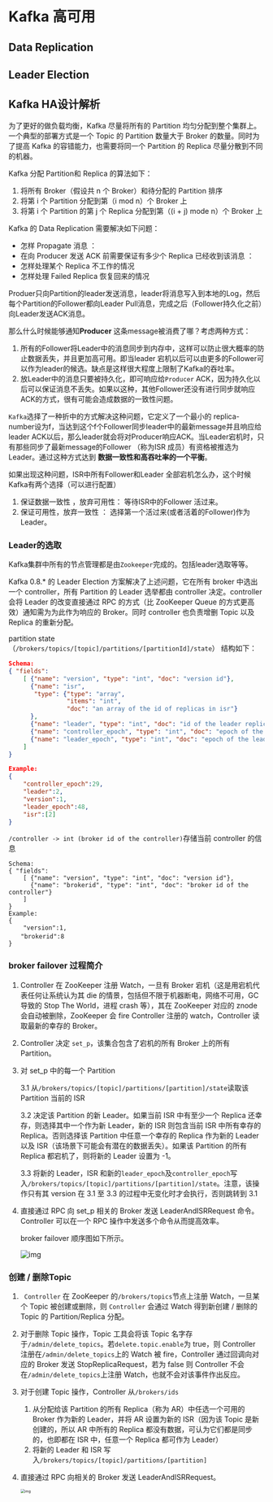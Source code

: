 # Kafka 高可用

## Data Replication

## Leader Election

## Kafka HA设计解析

为了更好的做负载均衡，Kafka 尽量将所有的 Partition 均匀分配到整个集群上。一个典型的部署方式是一个 Topic 的 Partition 数量大于 Broker 的数量。同时为了提高 Kafka 的容错能力，也需要将同一个 Partition 的 Replica 尽量分散到不同的机器。

Kafka 分配 Partition和 Replica 的算法如下：

1. 将所有 Broker（假设共 n 个 Broker）和待分配的 Partition 排序
2. 将第 i 个 Partition 分配到第（i mod n）个 Broker 上
3. 将第 i 个 Partition 的第 j 个 Replica 分配到第（(i + j) mode n）个 Broker 上

Kafka 的 Data Replication 需要解决如下问题：

- 怎样 Propagate 消息 ：
- 在向 Producer 发送 ACK 前需要保证有多少个 Replica 已经收到该消息 ： 
- 怎样处理某个 Replica 不工作的情况
- 怎样处理 Failed Replica 恢复回来的情况

 Produer只向Partition的leader发送消息，leader将消息写入到本地的Log，然后每个Partition的Follower都向Leader Pull消息，完成之后（Follower持久化之前）向Leader发送ACK消息。

那么什么时候能够通知**Producer** 这条message被消费了哪？考虑两种方式：

1. 所有的Follower将Leader中的消息同步到内存中，这样可以防止很大概率的防止数据丢失，并且更加高可用。即当leader 宕机以后可以由更多的Follower可以作为leader的候选。缺点是这样很大程度上限制了Kafka的吞吐率。
2. 放Leader中的消息只要被持久化，即可响应给`Producer` ACK，因为持久化以后可以保证消息不丢失。如果以这种，其他Follower还没有进行同步就响应ACK的方式，很有可能会造成数据的一致性问题。

`Kafka`选择了一种折中的方式解决这种问题，它定义了一个最小的 replica-number设为f，当达到这个f个Follower同步leader中的最新message并且响应给leader ACK以后，那么leader就会将对Producer响应ACK。当Leader宕机时，只有那些同步了最新message的Follower （称为ISR 成员）有资格被推选为Leader。通过这种方式达到 **数据一致性和高吞吐率的一个平衡**。

如果出现这种问题，ISR中所有Follower和Leader 全部宕机怎么办，这个时候Kafka有两个选择（可以进行配置）

1. 保证数据一致性 ，放弃可用性： 等待ISR中的Follower 活过来。
2. 保证可用性，放弃一致性 ： 选择第一个活过来(或者活着的Follower)作为Leader。

### Leader的选取

Kafka集群中所有的节点管理都是由`Zookeeper`完成的。包括leader选取等等。

Kafka 0.8.* 的 Leader Election 方案解决了上述问题，它在所有 broker 中选出一个 controller，所有 Partition 的 Leader 选举都由 controller 决定。controller 会将 Leader 的改变直接通过 RPC 的方式（比 ZooKeeper Queue 的方式更高效）通知需为为此作为响应的 Broker。同时 controller 也负责增删 Topic 以及 Replica 的重新分配。

partition state（`/brokers/topics/[topic]/partitions/[partitionId]/state`） 结构如下：

```json
Schema:
{ "fields":
    [ {"name": "version", "type": "int", "doc": "version id"},
      {"name": "isr",
       "type": {"type": "array",
                "items": "int",
                "doc": "an array of the id of replicas in isr"}
      },
      {"name": "leader", "type": "int", "doc": "id of the leader replica"},
      {"name": "controller_epoch", "type": "int", "doc": "epoch of the controller that last updated the leader and isr info"},
      {"name": "leader_epoch", "type": "int", "doc": "epoch of the leader"}
    ]
}

Example:
{
    "controller_epoch":29,
    "leader":2,
    "version":1,
    "leader_epoch":48,
    "isr":[2]
}
```

`/controller -> int (broker id of the controller)`存储当前 controller 的信息

```
Schema:
{ "fields":
    [ {"name": "version", "type": "int", "doc": "version id"},
      {"name": "brokerid", "type": "int", "doc": "broker id of the controller"}
    ]
}
Example:
{
    "version":1,
　　"brokerid":8
}
```

### broker failover 过程简介

1. Controller 在 ZooKeeper 注册 Watch，一旦有 Broker 宕机（这是用宕机代表任何让系统认为其 die 的情景，包括但不限于机器断电，网络不可用，GC 导致的 Stop The World，进程 crash 等），其在 ZooKeeper 对应的 znode 会自动被删除，ZooKeeper 会 fire Controller 注册的 watch，Controller 读取最新的幸存的 Broker。

2. Controller 决定 `set_p`，该集合包含了宕机的所有 Broker 上的所有 Partition。

3. 对 set_p 中的每一个 Partition 

   3.1 从`/brokers/topics/[topic]/partitions/[partition]/state`读取该 Partition 当前的 ISR   

   3.2 决定该 Partition 的新 Leader。如果当前 ISR 中有至少一个 Replica 还幸存，则选择其中一个作为新 Leader，新的 ISR 则包含当前 ISR 中所有幸存的 Replica。否则选择该 Partition 中任意一个幸存的 Replica 作为新的 Leader 以及 ISR（该场景下可能会有潜在的数据丢失）。如果该 Partition 的所有 Replica 都宕机了，则将新的 Leader 设置为 -1。   

   3.3 将新的 Leader，ISR 和新的`leader_epoch`及`controller_epoch`写入`/brokers/topics/[topic]/partitions/[partition]/state`。注意，该操作只有其 version 在 3.1 至 3.3 的过程中无变化时才会执行，否则跳转到 3.1

4. 直接通过 RPC 向 set_p 相关的 Broker 发送 LeaderAndISRRequest 命令。Controller 可以在一个 RPC 操作中发送多个命令从而提高效率。 

   broker failover 顺序图如下所示。   

   ![img](https://static001.infoq.cn/resource/image/1e/2d/1e39d5d6165cf0117b537589a660e82d.png)

### 创建 / 删除Topic

1.  ` Controller` 在 ZooKeeper 的`/brokers/topics`节点上注册 Watch，一旦某个 Topic 被创建或删除，则  `Controller` 会通过 Watch 得到新创建 / 删除的 Topic 的 Partition/Replica 分配。
2. 对于删除 Topic 操作，Topic 工具会将该 Topic 名字存于`/admin/delete_topics`。若`delete.topic.enable`为 true，则 Controller 注册在`/admin/delete_topics`上的 Watch 被 fire，Controller 通过回调向对应的 Broker 发送 StopReplicaRequest，若为 false 则 Controller 不会在`/admin/delete_topics`上注册 Watch，也就不会对该事件作出反应。
3. 对于创建 Topic 操作，Controller 从`/brokers/ids`
   1.   从分配给该 Partition 的所有 Replica（称为 AR）中任选一个可用的 Broker 作为新的 Leader，并将 AR 设置为新的 ISR（因为该 Topic 是新创建的，所以 AR 中所有的 Replica 都没有数据，可认为它们都是同步的，也即都在 ISR 中，任意一个 Replica 都可作为 Leader）
   2. 将新的 Leader 和 ISR 写入`/brokers/topics/[topic]/partitions/[partition]`

4. 直接通过 RPC 向相关的 Broker 发送 LeaderAndISRRequest。 

   <img src="https://static001.infoq.cn/resource/image/51/d6/51d051dfffd50ca924f11a51233274d6.png" alt="img" style="zoom: 50%;" /> 



